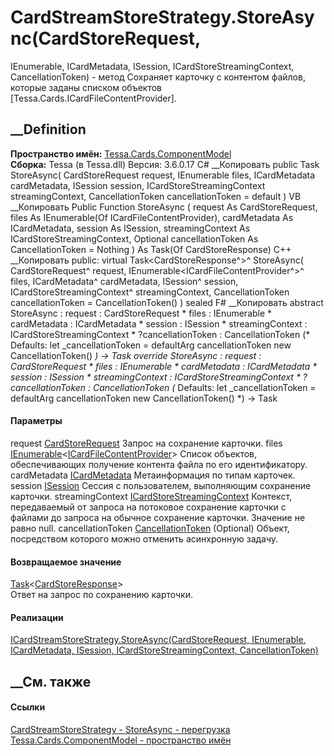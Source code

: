 # CardStreamStoreStrategy.StoreAsync(CardStoreRequest,
IEnumerable<ICardFileContentProvider>, ICardMetadata, ISession,
ICardStoreStreamingContext, CancellationToken) - метод
Сохраняет карточку с контентом файлов, которые заданы списком объектов
[Tessa.Cards.ICardFileContentProvider].
## __Definition
 **Пространство имён:**
[Tessa.Cards.ComponentModel](N_Tessa_Cards_ComponentModel.htm)  
 **Сборка:** Tessa (в Tessa.dll) Версия: 3.6.0.17
C# __Копировать
     public Task<CardStoreResponse> StoreAsync(
    	CardStoreRequest request,
    	IEnumerable<ICardFileContentProvider> files,
    	ICardMetadata cardMetadata,
    	ISession session,
    	ICardStoreStreamingContext streamingContext,
    	CancellationToken cancellationToken = default
    )
VB __Копировать
     Public Function StoreAsync ( 
    	request As CardStoreRequest,
    	files As IEnumerable(Of ICardFileContentProvider),
    	cardMetadata As ICardMetadata,
    	session As ISession,
    	streamingContext As ICardStoreStreamingContext,
    	Optional cancellationToken As CancellationToken = Nothing
    ) As Task(Of CardStoreResponse)
C++ __Копировать
     public:
    virtual Task<CardStoreResponse^>^ StoreAsync(
    	CardStoreRequest^ request, 
    	IEnumerable<ICardFileContentProvider^>^ files, 
    	ICardMetadata^ cardMetadata, 
    	ISession^ session, 
    	ICardStoreStreamingContext^ streamingContext, 
    	CancellationToken cancellationToken = CancellationToken()
    ) sealed
F# __Копировать
     abstract StoreAsync : 
            request : CardStoreRequest * 
            files : IEnumerable<ICardFileContentProvider> * 
            cardMetadata : ICardMetadata * 
            session : ISession * 
            streamingContext : ICardStoreStreamingContext * 
            ?cancellationToken : CancellationToken 
    (* Defaults:
            let _cancellationToken = defaultArg cancellationToken new CancellationToken()
    *)
    -> Task<CardStoreResponse> 
    override StoreAsync : 
            request : CardStoreRequest * 
            files : IEnumerable<ICardFileContentProvider> * 
            cardMetadata : ICardMetadata * 
            session : ISession * 
            streamingContext : ICardStoreStreamingContext * 
            ?cancellationToken : CancellationToken 
    (* Defaults:
            let _cancellationToken = defaultArg cancellationToken new CancellationToken()
    *)
    -> Task<CardStoreResponse> 
#### Параметры
request [CardStoreRequest](T_Tessa_Cards_CardStoreRequest.htm)
    Запрос на сохранение карточки.
files
[IEnumerable](https://learn.microsoft.com/dotnet/api/system.collections.generic.ienumerable-1)<[ICardFileContentProvider](T_Tessa_Cards_ICardFileContentProvider.htm)>
    Список объектов, обеспечивающих получение контента файла по его идентификатору.
cardMetadata [ICardMetadata](T_Tessa_Cards_ICardMetadata.htm)
    Метаинформация по типам карточек.
session [ISession](T_Tessa_Platform_Runtime_ISession.htm)
    Сессия с пользователем, выполняющим сохранение карточки.
streamingContext
[ICardStoreStreamingContext](T_Tessa_Cards_ComponentModel_ICardStoreStreamingContext.htm)
     Контекст, передаваемый от запроса на потоковое сохранение карточки с файлами до запроса на обычное сохранение карточки. Значение не равно null. 
cancellationToken
[CancellationToken](https://learn.microsoft.com/dotnet/api/system.threading.cancellationtoken)
(Optional)
    Объект, посредством которого можно отменить асинхронную задачу.
#### Возвращаемое значение
[Task](https://learn.microsoft.com/dotnet/api/system.threading.tasks.task-1)<[CardStoreResponse](T_Tessa_Cards_CardStoreResponse.htm)>  
Ответ на запрос по сохранению карточки.
#### Реализации
[ICardStreamStoreStrategy.StoreAsync(CardStoreRequest,
IEnumerable<ICardFileContentProvider>, ICardMetadata, ISession,
ICardStoreStreamingContext,
CancellationToken)](M_Tessa_Cards_ComponentModel_ICardStreamStoreStrategy_StoreAsync.htm)  
##  __См. также
#### Ссылки
[CardStreamStoreStrategy -
](T_Tessa_Cards_ComponentModel_CardStreamStoreStrategy.htm)
[StoreAsync -
перегрузка](Overload_Tessa_Cards_ComponentModel_CardStreamStoreStrategy_StoreAsync.htm)
[Tessa.Cards.ComponentModel - пространство
имён](N_Tessa_Cards_ComponentModel.htm)
